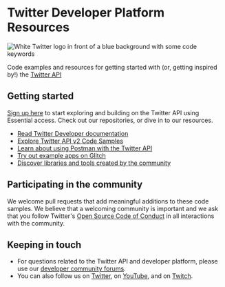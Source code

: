 # Twitter Developer Platform Resources

![White Twitter logo in front of a blue background with some code keywords](https://raw.githubusercontent.com/twitterdev/.github/main/profile/twitterdev_profile_bigger.jpeg)

Code examples and resources for getting started with (or, getting inspired by!) the [Twitter API](https://developer.twitter.com)

## Getting started

[Sign up here](https://developer.twitter.com/en/portal/petition/essential/basic-info) to start exploring and building on the Twitter API using Essential access. Check out our repositories, or dive in to our resources.

* [Read Twitter Developer documentation](https://developer.twitter.com/en/docs/twitter-api/getting-started/about-twitter-api)
* [Explore Twitter API v2 Code Samples](https://github.com/twitterdev/Twitter-API-v2-sample-code)
* [Learn about using Postman with the Twitter API](https://developer.twitter.com/en/docs/tools-and-libraries/using-postman)
* [Try out example apps on Glitch](https://glitch.com/@twitter)
* [Discover libraries and tools created by the community](https://developer.twitter.com/en/docs/twitter-api/tools-and-libraries/v2)

## Participating in the community

We welcome pull requests that add meaningful additions to these code samples. We believe that a welcoming community is important and we ask that you follow Twitter's [Open Source Code of Conduct](https://github.com/twitter/.github/blob/main/code-of-conduct.md) in all interactions with the community.

## Keeping in touch

* For questions related to the Twitter API and developer platform, please use our [developer community forums](https://twittercommunity.com).
* You can also follow us on [Twitter](https://twitter.com/twitterdev), on [YouTube](https://www.youtube.com/twitterdev), and on [Twitch](https://www.twitch.tv/twitterdev).
